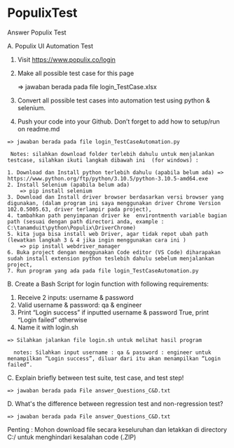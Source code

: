 # PopulixTest
Answer Populix Test


A. Populix UI Automation Test
  1. Visit https://www.populix.co/login
  2. Make all possible test case for this page

     => jawaban berada pada file login_TestCase.xlsx

  4. Convert all possible test cases into automation test using python & selenium.
  5. Push your code into your Github. Don’t forget to add how to setup/run on readme.md

    => jawaban berada pada file login_TestCaseAutomation.py

     Notes: silahkan download folder terlebih dahulu untuk menjalankan testcase, silahkan ikuti langkah dibawah ini  (for windows) :

    1. Download dan Install python terlebih dahulu (apabila belum ada) => https://www.python.org/ftp/python/3.10.5/python-3.10.5-amd64.exe    
    2. Install Selenium (apabila belum ada) 
        => pip install selenium
    3. Download dan Install driver browser berdasarkan versi browser yang digunakan, (dalam program ini saya menggunakan driver Chrome Version 102.0.5005.63, driver terlampir pada project),
    4. tambahkan path penyimpanan driver ke  environtmenth variable bagian path (sesuai dengan path directori anda, example : C:\tanamduit\python\Populix\DriverChrome)
    5. kita juga bisa install web Driver, agar tidak repot ubah path (lewatkan langkah 3 & 4 jika ingin menggunakan cara ini )
        => pip install webdriver_manager
    6. Buka project dengan menggunakan Code editor (VS Code) diharapakan sudah install extension python teslebih dahulu sebelum menjalankan project, 
    7. Run program yang ada pada file login_TestCaseAutomation.py
  

B. Create a Bash Script for login function with following requirements:
  1. Receive 2 inputs: username & password
  2. Valid username & password: qa & engineer
  3. Print “Login success” if inputted username & password True, print “Login failed” otherwise
  4. Name it with login.sh
  
    => Silahkan jalankan file login.sh untuk melihat hasil program 
      
      notes: Silahkan input username : qa & password : engineer untuk menampilkan “Login success”, diluar dari itu akan menampilkan “Login failed”.

C. Explain briefly between test suite, test case, and test step!

    => jawaban berada pada File answer_Questions_C&D.txt
   

D. What's the difference between regression test and non-regression test?

    => jawaban berada pada File answer_Questions_C&D.txt
    
Penting : Mohon download file secara keseluruhan dan letakkan di directory C:/ untuk menghindari kesalahan code (.ZIP)
